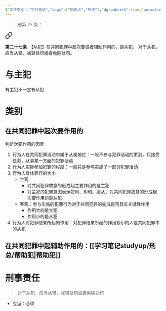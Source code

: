 ```yaml
---
{"文件类别":"学习笔记","tags":["知识点","刑法"],"dg-publish":true,"permalink":"/学习笔记studyup/刑总/从犯/","dgPassFrontmatter":true,"created":"2024-11-03T15:24:29.453+08:00","updated":"2024-11-03T15:31:25.394+08:00"}
---
```


>刑第 27 条：
<div class="transclusion internal-embed is-loaded"><a class="markdown-embed-link" href="/////#t27" aria-label="Open link"><svg xmlns="http://www.w3.org/2000/svg" width="24" height="24" viewBox="0 0 24 24" fill="none" stroke="currentColor" stroke-width="2" stroke-linecap="round" stroke-linejoin="round" class="svg-icon lucide-link"><path d="M10 13a5 5 0 0 0 7.54.54l3-3a5 5 0 0 0-7.07-7.07l-1.72 1.71"></path><path d="M14 11a5 5 0 0 0-7.54-.54l-3 3a5 5 0 0 0 7.07 7.07l1.71-1.71"></path></svg></a><div class="markdown-embed">



**第二十七条**　【从犯】在共同犯罪中起次要或者辅助作用的，是从犯。
对于从犯，应当从轻、减轻处罚或者免除处罚。 

</div></div>

# 与主犯
有主犯不一定有从犯
# 类别
## 在共同犯罪中起次要作用的
判断次要作用的因素
1. 行为人在共同犯罪活动中属于从属地位：一般不参与犯罪活动的策划，只接受任务，从事某一方面的犯罪活动
2. 行为人实际参加犯罪的程度：一般只是参与实施了一部分犯罪活动
3. 行为人具体罪行的大小
	- 主观
		- 对共同犯罪故意的形成起主要作用的是主犯
		- 对主犯的犯罪意图表示赞同、附和、服从，对共同犯罪故意的形成起次要作用的是从犯
	- 客观：参与实施的犯罪行为对于共同犯罪的完成是否具有关键性作用
		- 作用大的是主犯
		- 作用小的是从犯
4. 行为人对犯罪结果所起的作用：对犯罪结果所起的作用较小的人是共同犯罪中的从犯
## 在共同犯罪中起辅助作用的：[[学习笔记studyup/刑总/帮助犯\|帮助犯]]
# 刑事责任
>对于从犯，应当从轻、减轻处罚或者免除处罚
- 应当：必须